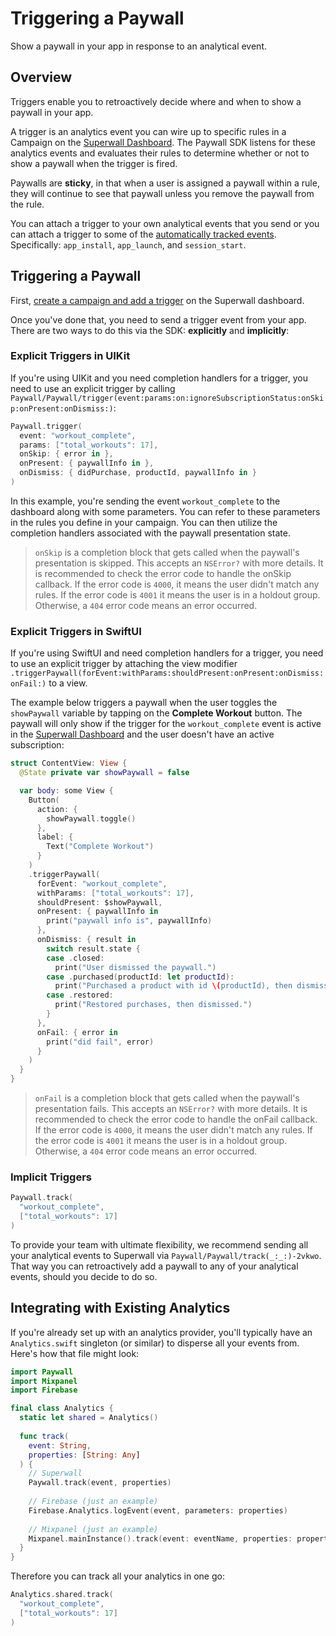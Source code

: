 # Triggering a Paywall

Show a paywall in your app in response to an analytical event.

## Overview

Triggers enable you to retroactively decide where and when to show a paywall in your app.

A trigger is an analytics event you can wire up to specific rules in a Campaign on the [Superwall Dashboard](https://superwall.com/dashboard). The Paywall SDK listens for these analytics events and evaluates their rules to determine whether or not to show a paywall when the trigger is fired.

Paywalls are **sticky**, in that when a user is assigned a paywall within a rule, they will continue to see that paywall unless you remove the paywall from the rule.

You can attach a trigger to your own analytical events that you send or you can attach a trigger to some of the [automatically tracked events](<doc:AutomaticallyTrackedEvents>). Specifically: `app_install`, `app_launch`, and `session_start`.

## Triggering a Paywall

First, [create a campaign and add a trigger](https://docs.superwall.com/docs/campaigns) on the Superwall dashboard. 

Once you've done that, you need to send a trigger event from your app.
There are two ways to do this via the SDK: **explicitly** and **implicitly**:

### Explicit Triggers in UIKit

If you're using UIKit and you need completion handlers for a trigger, you need to use an explicit trigger by calling ``Paywall/Paywall/trigger(event:params:on:ignoreSubscriptionStatus:onSkip:onPresent:onDismiss:)``:

```swift
Paywall.trigger(
  event: "workout_complete", 
  params: ["total_workouts": 17], 
  onSkip: { error in }, 
  onPresent: { paywallInfo in }, 
  onDismiss: { didPurchase, productId, paywallInfo in }
)
```

In this example, you're sending the event `workout_complete` to the dashboard along with some parameters. You can refer to these parameters in the rules you define in your campaign. You can then utilize the completion handlers associated with the paywall presentation state.

> `onSkip` is a completion block that gets called when the paywall's presentation is skipped. This accepts an `NSError?` with more details. It is recommended to check the error code to handle the onSkip callback. If the error code is `4000`, it means the user didn't match any rules. If the error code is `4001` it means the user is in a holdout group. Otherwise, a `404` error code means an error occurred.

### Explicit Triggers in SwiftUI

If you're using SwiftUI and need completion handlers for a trigger, you need to use an explicit trigger by attaching the view modifier `.triggerPaywall(forEvent:withParams:shouldPresent:onPresent:onDismiss:onFail:)` to a view.

The example below triggers a paywall when the user toggles the `showPaywall` variable by tapping on the **Complete Workout** button. The paywall will only show if the trigger for the `workout_complete` event is active in the [Superwall Dashboard](https://superwall.com/dashboard) and the user doesn't have an active subscription:

```swift
struct ContentView: View {
  @State private var showPaywall = false

  var body: some View {
    Button(
      action: {
        showPaywall.toggle()
      },
      label: {
        Text("Complete Workout")
      }
    )
    .triggerPaywall(
      forEvent: "workout_complete",
      withParams: ["total_workouts": 17],
      shouldPresent: $showPaywall,
      onPresent: { paywallInfo in
        print("paywall info is", paywallInfo)
      },
      onDismiss: { result in
        switch result.state {
        case .closed:
          print("User dismissed the paywall.")
        case .purchased(productId: let productId):
          print("Purchased a product with id \(productId), then dismissed.")
        case .restored:
          print("Restored purchases, then dismissed.")
        }
      },
      onFail: { error in
        print("did fail", error)
      }
    )
  }
}
```

> `onFail` is a completion block that gets called when the paywall's presentation fails. This accepts an `NSError?` with more details. It is recommended to check the error code to handle the onFail callback. If the error code is `4000`, it means the user didn't match any rules. If the error code is `4001` it means the user is in a holdout group. Otherwise, a `404` error code means an error occurred.

### Implicit Triggers

```swift
Paywall.track(
  "workout_complete", 
  ["total_workouts": 17]
)
```

To provide your team with ultimate flexibility, we recommend sending all your analytical events to Superwall via ``Paywall/Paywall/track(_:_:)-2vkwo``. That way you can retroactively add a paywall to any of your analytical events, should you decide to do so.

## Integrating with Existing Analytics

If you're already set up with an analytics provider, you'll typically have an `Analytics.swift` singleton (or similar) to disperse all your events from. Here's how that file might look:

```swift
import Paywall
import Mixpanel
import Firebase

final class Analytics {
  static let shared = Analytics()
  
  func track(
    event: String,
    properties: [String: Any]
  ) {
    // Superwall
    Paywall.track(event, properties)
    
    // Firebase (just an example)
    Firebase.Analytics.logEvent(event, parameters: properties)
    
    // Mixpanel (just an example)
    Mixpanel.mainInstance().track(event: eventName, properties: properties)
  }
}
```

Therefore you can track all your analytics in one go:
  
```swift
Analytics.shared.track(
  "workout_complete",
  ["total_workouts": 17]
)
```
